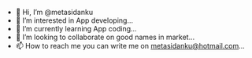 - 👋 Hi, I’m @metasidanku
- 👀 I’m interested in App developing...
- 🌱 I’m currently learning App coding...
- 💞️ I’m looking to collaborate on good names in market...
- 📫 How to reach me you can write me on metasidanku@hotmail.com...

<!---
metasidanku/metasidanku is a ✨ special ✨ repository because its `README.md` (this file) appears on your GitHub profile.
You can click the Preview link to take a look at your changes.
--->
